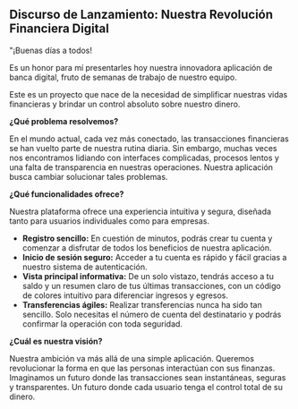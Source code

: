 ## **Discurso de Lanzamiento: Nuestra Revolución Financiera Digital**

"¡Buenas días a todos!

Es un honor para mí presentarles hoy nuestra innovadora aplicación de banca digital, fruto de semanas de trabajo de nuestro equipo.

Este es un proyecto que nace de la necesidad de simplificar nuestras vidas financieras y brindar un control absoluto sobre nuestro dinero.

**¿Qué problema resolvemos?**

En el mundo actual, cada vez más conectado, las transacciones financieras se han vuelto parte de nuestra rutina diaria. Sin embargo, muchas veces nos encontramos lidiando con interfaces complicadas, procesos lentos y una falta de transparencia en nuestras operaciones. Nuestra aplicación busca cambiar solucionar tales problemas.

**¿Qué funcionalidades ofrece?**

Nuestra plataforma ofrece una experiencia intuitiva y segura, diseñada tanto para usuarios individuales como para empresas. 

* **Registro sencillo:** En cuestión de minutos, podrás crear tu cuenta y comenzar a disfrutar de todos los beneficios de nuestra aplicación.
* **Inicio de sesión seguro:** Acceder a tu cuenta es rápido y fácil gracias a nuestro sistema de autenticación.
* **Vista principal informativa:** De un solo vistazo, tendrás acceso a tu saldo y un resumen claro de tus últimas transacciones, con un código de colores intuitivo para diferenciar ingresos y egresos.
* **Transferencias ágiles:** Realizar transferencias nunca ha sido tan sencillo. Solo necesitas el número de cuenta del destinatario y podrás confirmar la operación con toda seguridad.

**¿Cuál es nuestra visión?**

Nuestra ambición va más allá de una simple aplicación. Queremos revolucionar la forma en que las personas interactúan con sus finanzas. Imaginamos un futuro donde las transacciones sean instantáneas, seguras y transparentes. Un futuro donde cada usuario tenga el control total de su dinero.